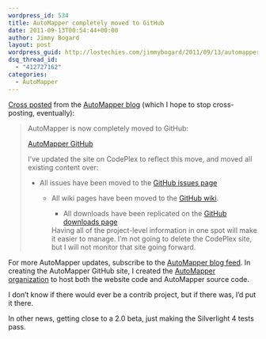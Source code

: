 ```yaml
---
wordpress_id: 534
title: AutoMapper completely moved to GitHub
date: 2011-09-13T00:54:44+00:00
author: Jimmy Bogard
layout: post
wordpress_guid: http://lostechies.com/jimmybogard/2011/09/13/automapper-completely-moved-to-github/
dsq_thread_id:
  - "412727162"
categories:
  - AutoMapper
---
```

[Cross posted](http://automapper.org/blog/2011/09/12/automapper-completely-moved-to-github/) from the [AutoMapper blog](http://automapper.org/blog) (which I hope to stop cross-posting, eventually): 

> AutoMapper is now completely moved to GitHub: 
> 
> [AutoMapper GitHub](https://github.com/AutoMapper/AutoMapper) 
> 
> I’ve updated the site on CodePlex to reflect this move, and moved all existing content over: 
> 
>   * All issues have been moved to the [GitHub issues page](https://github.com/AutoMapper/AutoMapper/issues) 
>       * All wiki pages have been moved to the [GitHub wiki](https://github.com/AutoMapper/AutoMapper/wiki). 
>           * All downloads have been replicated on the [GitHub downloads page](https://github.com/AutoMapper/AutoMapper/downloads)</ul> 
>         Having all of the project-level information in one spot will make it easier to manage. I’m not going to delete the CodePlex site, but I will not monitor that site going forward.</blockquote> 
>         
>         For more AutoMapper updates, subscribe to the [AutoMapper blog feed](https://feeds.feedburner.com/AutoMapperBlog). In creating the AutoMapper GitHub site, I created the [AutoMapper organization](https://github.com/AutoMapper) to host both the website code and AutoMapper source code. 
>         
>         I don’t know if there would ever be a contrib project, but if there was, I’d put it there. 
>         
>         In other news, getting close to a 2.0 beta, just making the Silverlight 4 tests pass.